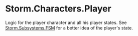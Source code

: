 # Storm.Characters.Player
Logic for the player character and all his player states. See [Storm.Subsystems.FSM](https://github.com/hiltonjp/journey/tree/master/Assets/Production/0_Code/Storm/Subsystems/FSM) for a better idea of the player's state.
